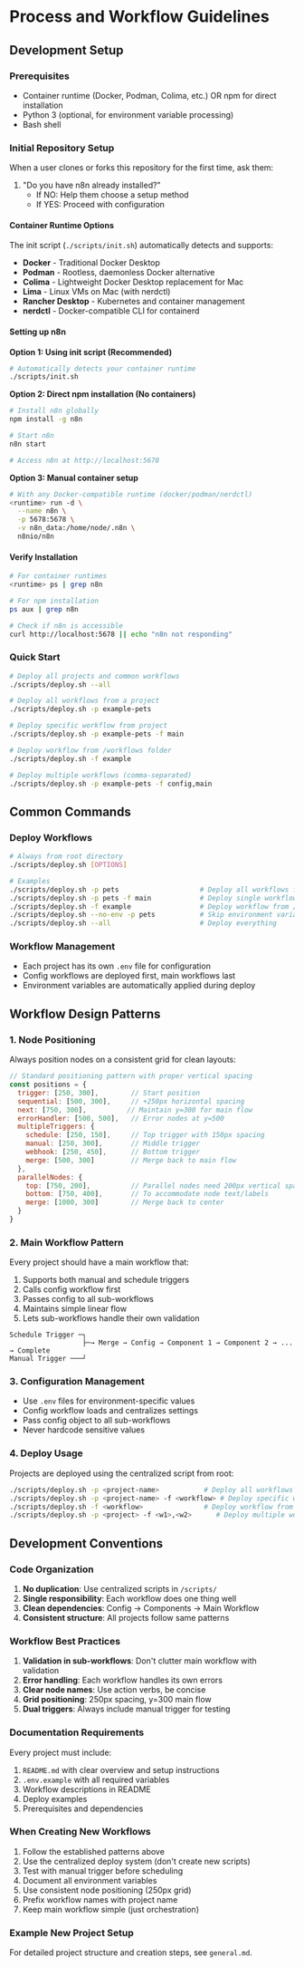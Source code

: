 # Process and Workflow Guidelines

## Development Setup

### Prerequisites
- Container runtime (Docker, Podman, Colima, etc.) OR npm for direct installation
- Python 3 (optional, for environment variable processing)
- Bash shell

### Initial Repository Setup

When a user clones or forks this repository for the first time, ask them:
1. "Do you have n8n already installed?" 
   - If NO: Help them choose a setup method
   - If YES: Proceed with configuration

#### Container Runtime Options

The init script (`./scripts/init.sh`) automatically detects and supports:
- **Docker** - Traditional Docker Desktop
- **Podman** - Rootless, daemonless Docker alternative
- **Colima** - Lightweight Docker Desktop replacement for Mac
- **Lima** - Linux VMs on Mac (with nerdctl)
- **Rancher Desktop** - Kubernetes and container management
- **nerdctl** - Docker-compatible CLI for containerd

#### Setting up n8n

**Option 1: Using init script (Recommended)**
```bash
# Automatically detects your container runtime
./scripts/init.sh
```

**Option 2: Direct npm installation (No containers)**
```bash
# Install n8n globally
npm install -g n8n

# Start n8n
n8n start

# Access n8n at http://localhost:5678
```

**Option 3: Manual container setup**
```bash
# With any Docker-compatible runtime (docker/podman/nerdctl)
<runtime> run -d \
  --name n8n \
  -p 5678:5678 \
  -v n8n_data:/home/node/.n8n \
  n8nio/n8n
```

#### Verify Installation
```bash
# For container runtimes
<runtime> ps | grep n8n

# For npm installation
ps aux | grep n8n

# Check if n8n is accessible
curl http://localhost:5678 || echo "n8n not responding"
```

### Quick Start
```bash
# Deploy all projects and common workflows
./scripts/deploy.sh --all

# Deploy all workflows from a project
./scripts/deploy.sh -p example-pets

# Deploy specific workflow from project
./scripts/deploy.sh -p example-pets -f main

# Deploy workflow from /workflows folder
./scripts/deploy.sh -f example

# Deploy multiple workflows (comma-separated)
./scripts/deploy.sh -p example-pets -f config,main
```

## Common Commands

### Deploy Workflows
```bash
# Always from root directory
./scripts/deploy.sh [OPTIONS]

# Examples
./scripts/deploy.sh -p pets                    # Deploy all workflows from project
./scripts/deploy.sh -p pets -f main            # Deploy single workflow from project
./scripts/deploy.sh -f example                 # Deploy workflow from /workflows folder
./scripts/deploy.sh --no-env -p pets           # Skip environment variables
./scripts/deploy.sh --all                      # Deploy everything
```

### Workflow Management
- Each project has its own `.env` file for configuration
- Config workflows are deployed first, main workflows last
- Environment variables are automatically applied during deploy

## Workflow Design Patterns

### 1. Node Positioning
Always position nodes on a consistent grid for clean layouts:
```javascript
// Standard positioning pattern with proper vertical spacing
const positions = {
  trigger: [250, 300],        // Start position
  sequential: [500, 300],     // +250px horizontal spacing
  next: [750, 300],          // Maintain y=300 for main flow
  errorHandler: [500, 500],   // Error nodes at y=500
  multipleTriggers: {
    schedule: [250, 150],     // Top trigger with 150px spacing
    manual: [250, 300],       // Middle trigger
    webhook: [250, 450],      // Bottom trigger
    merge: [500, 300]         // Merge back to main flow
  },
  parallelNodes: {
    top: [750, 200],          // Parallel nodes need 200px vertical spacing
    bottom: [750, 400],       // To accommodate node text/labels
    merge: [1000, 300]        // Merge back to center
  }
}
```

### 2. Main Workflow Pattern
Every project should have a main workflow that:
1. Supports both manual and schedule triggers
2. Calls config workflow first
3. Passes config to all sub-workflows
4. Maintains simple linear flow
5. Lets sub-workflows handle their own validation

```
Schedule Trigger ─┐
                  ├─→ Merge → Config → Component 1 → Component 2 → ... → Complete
Manual Trigger ───┘
```

### 3. Configuration Management
- Use `.env` files for environment-specific values
- Config workflow loads and centralizes settings
- Pass config object to all sub-workflows
- Never hardcode sensitive values

### 4. Deploy Usage
Projects are deployed using the centralized script from root:
```bash
./scripts/deploy.sh -p <project-name>           # Deploy all workflows
./scripts/deploy.sh -p <project-name> -f <workflow> # Deploy specific workflow
./scripts/deploy.sh -f <workflow>               # Deploy workflow from /workflows folder
./scripts/deploy.sh -p <project> -f <w1>,<w2>      # Deploy multiple workflows
```

## Development Conventions

### Code Organization
1. **No duplication**: Use centralized scripts in `/scripts/`
2. **Single responsibility**: Each workflow does one thing well
3. **Clean dependencies**: Config → Components → Main Workflow
4. **Consistent structure**: All projects follow same patterns

### Workflow Best Practices
1. **Validation in sub-workflows**: Don't clutter main workflow with validation
2. **Error handling**: Each workflow handles its own errors
3. **Clear node names**: Use action verbs, be concise
4. **Grid positioning**: 250px spacing, y=300 main flow
5. **Dual triggers**: Always include manual trigger for testing

### Documentation Requirements
Every project must include:
1. `README.md` with clear overview and setup instructions
2. `.env.example` with all required variables
3. Workflow descriptions in README
4. Deploy examples
5. Prerequisites and dependencies

### When Creating New Workflows
1. Follow the established patterns above
2. Use the centralized deploy system (don't create new scripts)
3. Test with manual trigger before scheduling
4. Document all environment variables
5. Use consistent node positioning (250px grid)
6. Prefix workflow names with project name
7. Keep main workflow simple (just orchestration)

### Example New Project Setup

For detailed project structure and creation steps, see `general.md`.